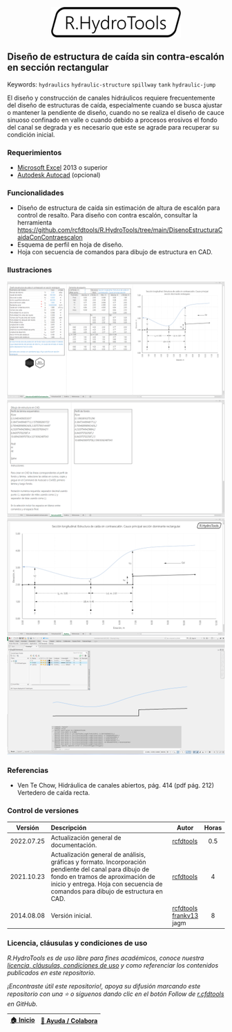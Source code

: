 <div align="center"><img alt="R.HydroTools" src="../../file/graph/R.HydroTools.svg" width="300px"></div>

## Diseño de estructura de caída sin contra-escalón en sección rectangular
Keywords: `hydraulics` `hydraulic-structure` `spillway` `tank` `hydraulic-jump`

El diseño y construcción de canales hidráulicos requiere frecuentemente del diseño de estructuras de caída, especialmente cuando se busca ajustar o mantener la pendiente de diseño, cuando no se realiza el diseño de cauce sinuoso confinado en valle o cuando debido a procesos erosivos el fondo del canal se degrada y es necesario que este se agrade para recuperar su condición inicial.


### Requerimientos

* [Microsoft Excel](https://www.microsoft.com/en-us/microsoft-365/excel) 2013 o superior
* [Autodesk Autocad](https://www.autodesk.com/products/autocad/) (opcional)


### Funcionalidades

* Diseño de estructura de caída sin estimación de altura de escalón para control de resalto. Para diseño con contra escalón, consultar la herramienta https://github.com/rcfdtools/R.HydroTools/tree/main/DisenoEstructuraCaidaConContraescalon
* Esquema de perfil en hoja de diseño.
* Hoja con secuencia de comandos para dibujo de estructura en CAD.


### Ilustraciones

![R.HydroTools.DisenoEstructuraCaidaSinContraescalon.Screenshot1](Screenshot/Screenshot1.png)
![R.HydroTools.DisenoEstructuraCaidaSinContraescalon.Screenshot2](Screenshot/Screenshot2.png)
![R.HydroTools.DisenoEstructuraCaidaSinContraescalon.Screenshot3](Screenshot/Screenshot3.png)
![R.HydroTools.DisenoEstructuraCaidaSinContraescalon.Screenshot4](Screenshot/Screenshot4.png)


### Referencias

* Ven Te Chow, Hidráulica de canales abiertos, pág. 414 (pdf pág. 212) Vertedero de caída recta.


### Control de versiones

| Versión     | Descripción                                                                                                                                                                                                                   | Autor                                                                                        | Horas |
|-------------|:------------------------------------------------------------------------------------------------------------------------------------------------------------------------------------------------------------------------------|----------------------------------------------------------------------------------------------|:-----:|
| 2022.07.25  | Actualización general de documentación.                                                                                                                                                                                       | [rcfdtools](https://github.com/rcfdtools)                                                    |  0.5  |
| 2021.10.23  | Actualización general de análisis, gráficas y formato. Incorporación pendiente del canal para dibujo de fondo en tramos de aproximación de inicio y entrega. Hoja con secuencia de comandos para dibujo de estructura en CAD. | [rcfdtools](https://github.com/rcfdtools)                                                    |   4   |
| 2014.08.08  | Versión inicial.                                                                                                                                                                                                              | [rcfdtools](https://github.com/rcfdtools)<br>[frankv13](https://github.com/frankv13)<br>jagm |   8   |


### Licencia, cláusulas y condiciones de uso

_R.HydroTools es de uso libre para fines académicos, conoce nuestra [licencia, cláusulas, condiciones de uso](../../LICENSE.md) y como referenciar los contenidos publicados en este repositorio._

_¡Encontraste útil este repositorio!, apoya su difusión marcando este repositorio con una ⭐ o síguenos dando clic en el botón Follow de [r.cfdtools](https://github.com/rcfdtools) en GitHub._

| [:house: Inicio](../../README.md) | [:beginner: Ayuda / Colabora](https://github.com/rcfdtools/R.HydroTools/discussions/10) |
|------------------------------------------------------------------|-------------------------------------------------------------------------------|
